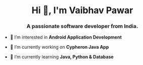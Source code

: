 <h1 align="center">Hi 👋, I'm Vaibhav Pawar</h1>
<h3 align="center">A passionate software developer from India.</h3>

- 👀 I’m interested in **Android Application Development**

- 🔭 I’m currently working on **Cypheron Java App**

- 🌱 I’m currently learning **Java, Python & Database**


<p align="left">
</p>

<!---
vaibhav1308/vaibhav1308 is a ✨ special ✨ repository because its `README.md` (this file) appears on your GitHub profile.
You can click the Preview link to take a look at your changes.
--->
